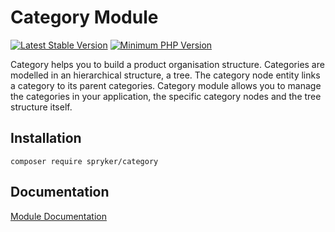 # Category Module
[![Latest Stable Version](https://poser.pugx.org/spryker/category/v/stable.svg)](https://packagist.org/packages/spryker/category)
[![Minimum PHP Version](https://img.shields.io/badge/php-%3E%3D%207.4-8892BF.svg)](https://php.net/)

Category helps you to build a product organisation structure. Categories are modelled in an hierarchical structure, a tree. The category node entity links a category to its parent categories. Category module allows you to manage the categories in your application, the specific category nodes and the tree structure itself.

## Installation

```
composer require spryker/category
```

## Documentation

[Module Documentation](https://docs.spryker.com)
